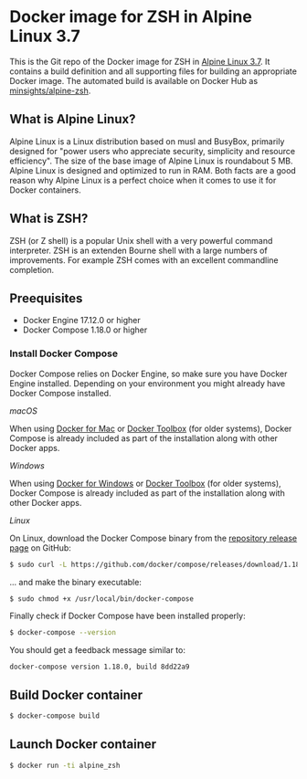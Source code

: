 # Docker image for ZSH in Alpine Linux 3.7
 
This is the Git repo of the Docker image for ZSH in [Alpine Linux 3.7](https://alpinelinux.org). It contains a build definition and all supporting files for building an appropriate Docker image. The automated build is available on Docker Hub as [minsights/alpine-zsh](https://hub.docker.com/r/minsights/alpine-zsh).

## What is Alpine Linux?

Alpine Linux is a Linux distribution based on musl and BusyBox, primarily designed for "power users who appreciate security, simplicity and resource efficiency". The size of the base image of Alpine Linux is roundabout 5 MB. Alpine Linux is designed and optimized to run in RAM. Both facts are a good reason why Alpine Linux is a perfect choice when it comes to use it for Docker containers. 

## What is ZSH?

ZSH (or Z shell) is a popular Unix shell with a very powerful command interpreter. ZSH is an extenden Bourne shell with a large numbers of improvements. For example ZSH comes with an excellent commandline completion.

## Preequisites

- Docker Engine 17.12.0 or higher
- Docker Compose 1.18.0 or higher 

### Install Docker Compose

Docker Compose relies on Docker Engine, so make sure you have Docker Engine installed. Depending on your environment you might already have Docker Compose installed.

*macOS*

When using [Docker for Mac](https://docs.docker.com/docker-for-mac/install) or [Docker Toolbox](https://docs.docker.com/toolbox/overview) (for older systems), Docker Compose is already included as part of the installation along with other Docker apps.

*Windows*

When using [Docker for Windows](https://docs.docker.com/docker-for-windows/install) or [Docker Toolbox](https://docs.docker.com/toolbox/overview) (for older systems), Docker Compose is already included as part of the installation along with other Docker apps.

*Linux*

On Linux, download the Docker Compose binary from the [repository release page](https://github.com/docker/compose/releases) on GitHub:

```bash
$ sudo curl -L https://github.com/docker/compose/releases/download/1.18.0/docker-compose-`uname -s`-`uname -m` -o /usr/local/bin/docker-compose
```

... and make the binary executable:

```bash
$ sudo chmod +x /usr/local/bin/docker-compose
```

Finally check if Docker Compose have been installed properly:

```bash
$ docker-compose --version
```

You should get a feedback message similar to:

```
docker-compose version 1.18.0, build 8dd22a9
```

## Build Docker container

```bash
$ docker-compose build
```

## Launch Docker container

```bash
$ docker run -ti alpine_zsh
```



